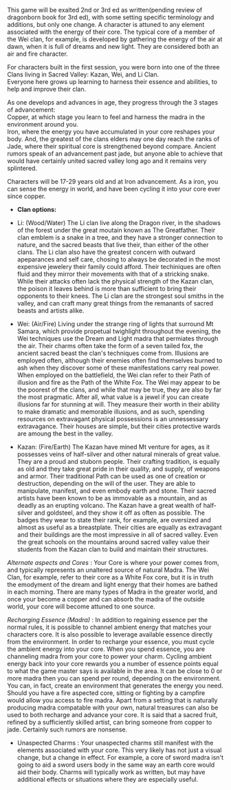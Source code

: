 
This game will be exalted 2nd or 3rd ed as written(pending review of dragonborn book for 3rd ed), with some setting specific terminology and additions, but only one change.
A character is attuned to any element associated with the energy of their core.  The typical core of a member of the Wei clan, for example, is developed by gathering the energy of the air at dawn, when it is full of dreams and new light.  They are considered both an air and fire character.

For characters built in the first session, you were born into one of the three Clans living in Sacred Valley:  Kazan, Wei, and Li Clan.  
Everyone here grows up learning to harness their essence and abilities, to help and improve their clan.  

As one develops and advances in age, they progress through the 3 stages of advancement:  
Copper, at which stage you learn to feel and harness the madra in the environment around you.  
Iron, where the energy you have accumulated in your core reshapes your body. 
And, the greatest of the clans elders may one day reach the ranks of Jade, where their spiritual core is strengthened beyond compare.
Ancient rumors speak of an advancement past jade, but anyone able to achieve that would have certainly united sacred valley long ago and it remains very splintered.

Characters will be 17-29 years old and at Iron advancement.  As a iron, you can sense the energy in world, and have been cycling it into your core ever since copper.

* **Clan options:**
* Li: (Wood/Water) The Li clan live along the Dragon river, in the shadows of the forest under the great moutain known as The Greatfather.  Their clan emblem is a snake in a tree, and they have a stronger connection to nature, and the sacred beasts that live their, than either of the other clans.  The Li clan also have the greatest concern with outward apeparances and self care, chosing to always be decorated in the most expensive jewelery their family could afford.
Their techiniques are often fluid and they mirror their movements with that of a stricking snake.  While their attacks often lack the physical strength of the Kazan clan, the poison it leaves behind is more than sufficient to bring their opponents to their knees.
The Li clan are the strongest soul smiths in the valley, and can craft many great things from the remanants of sacred beasts and artists alike.

* Wei: (Air/Fire) Living under the strange ring of lights that surround Mt Samara, which provide propetual twighlight throughout the evening, the Wei techniques use the Dream and Light madra that permiates through the air.  Their charms often take the form of a seven tailed fox, the ancient sacred beast the clan's techniques come from.  Illusions are employed often, although their enemies often find themselves burned to ash when they discover some of these manifestations carry real power.
When employed on the battlefield, the Wei clan refer to their Path of illusion and fire as the Path of the White Fox. 
The Wei may appear to be the poorest of the clans, and while that may be true, they are also by far the most pragmatic.  After all, what value is a jewel if you can create illusions far for stunning at will.
They measure their worth in their ability to make dramatic and memorable illusions, and as such, spending resources on extravagant physical possessions is an unnessessary extravagance.  Their houses are simple, but their cities protective wards are amoung the best in the valley.

* Kazan: (Fire/Earth) The Kazan have mined Mt venture for ages, as it possesses veins of half-silver and other natural minerals of great value.  They are a proud and stuborn people.  Their crafting tradition, is equally as old and they take great pride in their quality, and supply, of weapons and armor.
Their traditional Path can be used as one of creation or destruction, depending on the will of the user.  They are able to manipulate, manifest, and even embody earth and stone.  Their sacred artists have been known to be as immovable as a mountain, and as deadly as an erupting volcano.
The Kazan have a great wealth of half-silver and goldsteel, and they show it off as often as possible.  The badges they wear to state their rank, for example, are oversized and almost as useful as a breastplate.  Their cities are equally as extravagant and their buildings are the most impressive in all of sacred valley.
Even the great schools on the mountains around sacred valley value their students from the Kazan clan to build and maintain their structures.

*Alternate aspects and Cores* :  Your Core is where your power comes from, and typically represents an unaltered source of natural Madra.  The Wei Clan, for example, refer to their core as a White Fox core, but it is in truth the emodyment of the dream and light energy that their homes are bathed in each morning. There are many types of Madra in the greater world, and once your become a copper and can absorb the madra of the outside world, your core will become attuned to one source.

*Recharging Essence (Madra)* : In addition to regaining essence per the normal rules, it is possible to channel ambient energy that matches your characters core.  It is also possible to leverage available essence directly from the environment.
In order to recharge your essence, you must cycle the ambient energy into your core.  When you spend essence, you are channeling madra from your core to power your charm.  Cycling ambient energy back into your core rewards you a number of essence points equal to what the game master says is available in the area.  It can be close to 0 or more madra then you can spend per round, depending on the environment.
You can, in fact, create an environment that generates the energy you need.   Should you have a fire aspected core, sitting or fighting by a campfire would allow you access to fire madra.
Apart from a setting that is naturally producing madra compatable with your own, natural treasures can also be used to both recharge and advance your core. It is said that a sacred fruit, refined by a sufficiently skilled artist, can bring someone from copper to jade.   Certainly such rumors are nonsense.

* Unaspected Charms :  Your unaspected charms still manifest with the elements associated with your core.  This very likely has not just a visual change, but a change in effect.   For example, a core of sword madra isn't going to aid a sword users body in the same way an earth core would aid their body.  Charms will typically work as written, but may have additional effects or situations where they are especially useful.


